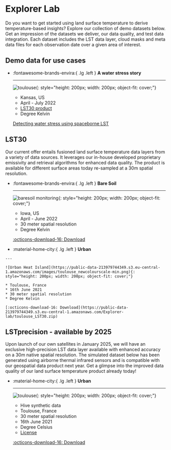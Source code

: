 # **Explorer Lab** 
Do you want to get started using land surface temperature to derive temperature-based insights? Explore our collection of demo datasets below. Get an impression of the datasets we deliver, our data quality, and test data integration. Each dataset includes the LST data layer, cloud masks and meta data files for each observation date over a given area of interest. 

<!-- - [Brasil Rioverde Fields](https://constellr-products-shared.s3.eu-central-1.amazonaws.com/br-rioverde-2023.zip)
- [Brasil Barreiras Fields](https://constellr-products-shared.s3.eu-central-1.amazonaws.com/br-barreiras-2023.zip)
- [France Marne Fields](https://constellr-products-shared.s3.eu-central-1.amazonaws.com/fr-marne-2023.zip)
- [US Pontiac Fields](https://constellr-products-shared.s3.eu-central-1.amazonaws.com/us-pontiac-2023.zip)
- [Germany Freiburg/Breisgau, Urban/Forest/Agriculture](https://constellr-products-shared.s3.eu-central-1.amazonaws.com/germany_freiburg_breisgau-urban-forest-agriculture.zip) -->

## Demo data for use cases 

<div class="grid cards" markdown>

-   :fontawesome-brands-envira:{ .lg .left }  __A water stress story__

    ---

    ![toulouse](https://public-data-213979744349.s3.eu-central-1.amazonaws.com/use-cases/Kansas2022.png){: style="height: 200px; width: 200px; object-fit: cover;"}

    * Kansas, US
    * April - July 2022
    * [LST30 product](Technical-specification.md)
    * Degree Kelvin
  
    [Detecting water stress using spaceborne LST](water-stress-use-case.md)
    
 
</div>


## LST30 
Our current offer entails fusioned land surface temperature data layers from a variety of data sources. It leverages our in-house developed proprietary emissivity and retrieval algorithms for enhanced data quality. The product is available for different surface areas today re-sampled at a 30m spatial resolution. 


<div class="grid cards" markdown>

-   :fontawesome-brands-envira:{ .lg .left }  __Bare Soil__

    ---

    ![baresoil monitoring](https://public-data-213979744349.s3.eu-central-1.amazonaws.com/images/baresoil_newcolourscale-min.png){: style="height: 200px; width: 200px; object-fit: cover;"}


    * Iowa, US
    * April - June 2022
    * 30 meter spatial resolution
    * Degree Kelvin

    [:octicons-download-16: Download](https://public-data-213979744349.s3.eu-central-1.amazonaws.com/Explorer-lab/constellr-baresoil_monitoring2022.zip)

-    :material-home-city:{ .lg .left }  __Urban__
     
    ---
  
    ![Urban Heat Island](https://public-data-213979744349.s3.eu-central-1.amazonaws.com/images/toulouse_newcolourscale-min.png){: style="height: 200px; width: 200px; object-fit: cover;"}

    * Toulouse, France
    * 16th June 2021
    * 30 meter spatial resolution
    * Degree Kelvin

    [:octicons-download-16: Download](https://public-data-213979744349.s3.eu-central-1.amazonaws.com/Explorer-lab/toulouse_LST30.zip)  


</div>



## LSTprecision - available by 2025
Upon launch of our own satellites in January 2025, we will have an exclusive high-precision LST data layer available with enhanced accuracy on a 30m native spatial resolution. The simulated dataset below has been generated using airborne thermal infrared sensors and is compatible with our geospatial data product next year. Get a glimpse into the improved data quality of our land surface temperature product already today!


<div class="grid cards" markdown>

-   :material-home-city:{ .lg .left }  __Urban__

    ---

    ![toulouse](https://public-data-213979744349.s3.eu-central-1.amazonaws.com/images/toulouse_urban-min.png){: style="height: 200px; width: 200px; object-fit: cover;"}

    * Hive synthetic data
    * Toulouse, France
    * 30 meter spatial resolution
    * 16th June 2021
    * Degree Celsius
    * [License](https://doi.org/10.1016/j.dib.2023.109109)
    

    [:octicons-download-16: Download](https://public-data-213979744349.s3.eu-central-1.amazonaws.com/Explorer-lab/constellr-toulouse_hive_synthetic2021.zip
    )

 
</div>
